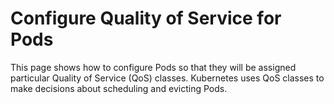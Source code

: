 # Configure Quality of Service for Pods
This page shows how to configure Pods so that they will be assigned particular Quality of Service (QoS) classes. Kubernetes uses QoS classes to make decisions about scheduling and evicting Pods.